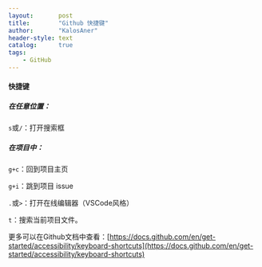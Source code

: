```yaml
---
layout:       post
title:        "Github 快捷键"
author:       "KalosAner"
header-style: text
catalog:      true
tags:
    - GitHub
---
```


#### 快捷键

##### 在任意位置：

`s`或`/`：打开搜索框

##### 在项目中：

`g+c`：回到项目主页

`g+i`：跳到项目 issue

`.`或`>`：打开在线编辑器（VSCode风格）

`t`：搜索当前项目文件。

更多可以在Github文档中查看：[https://docs.github.com/en/get-started/accessibility/keyboard-shortcuts](https://docs.github.com/en/get-started/accessibility/keyboard-shortcuts)
